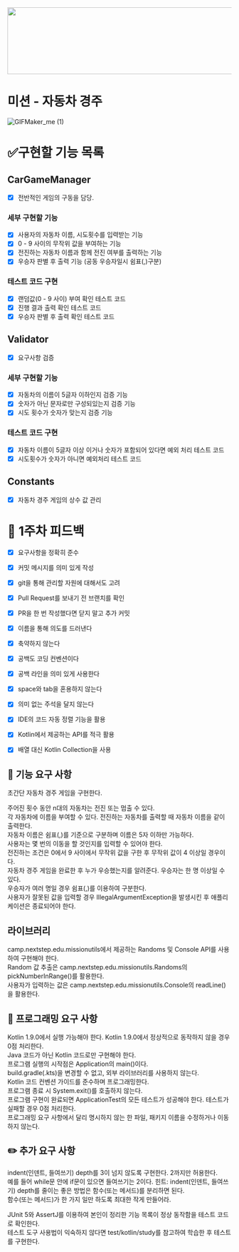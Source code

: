 <img src="https://github.com/Sheep1sik/Dicee/assets/88019314/bf567b0d-417a-46b6-b290-6a415a80f602" width="800" height="150"/>

# 미션 - 자동차 경주
![GIFMaker_me (1)](https://github.com/Sheep1sik/Deliver_Driver/assets/88019314/b232f132-b117-4e9f-84b5-ddfdb348a2e1)

# ✅구현할 기능 목록
## CarGameManager  
- [X] 전반적인 게임의 구동을 담당.

### 세부 구현할 기능
- [X] 사용자의 자동차 이름, 시도횟수를 입력받는 기능  
- [X] 0 - 9 사이의 무작위 값을 부여하는 기능    
- [X] 전진하는 자동차 이름과 함께 전진 여부를 출력하는 기능  
- [X] 우승자 판별 후 출력 기능 (공동 우승자일시 쉼표(,)구분)    

### 테스트 코드 구현
- [X] 랜덤값(0 - 9 사이) 부여 확인 테스트 코드  
- [X] 진행 결과 출력 확인 테스트 코드  
- [X] 우승자 판별 후 출력 확인 테스트 코드  

## Validator
- [X] 요구사항 검증 

### 세부 구현할 기능
- [X] 자동차의 이름이 5글자 이하인지 검증 기능  
- [X] 숫자가 아닌 문자로만 구성되있는지 검증 기능  
- [X] 시도 횟수가 숫자가 맞는지 검증 기능

### 테스트 코드 구현
- [X] 자동차 이름이 5글자 이상 이거나 숫자가 포함되어 있다면 예외 처리 테스트 코드  
- [X] 시도횟수가 숫자가 아니면 예외처리 테스트 코드  

## Constants
- [X] 자동차 경주 게임의 상수 값 관리


# 📌 1주차 피드백 
- [X] 요구사항을 정확히 준수  
- [X] 커밋 메시지를 의미 있게 작성  
- [X] git을 통해 관리할 자원에 대해서도 고려
- [X] Pull Request를 보내기 전 브랜치를 확인
- [X] PR을 한 번 작성했다면 닫지 말고 추가 커밋
- [X] 이름을 통해 의도를 드러낸다
- [X] 축약하지 않는다  
- [X] 공백도 코딩 컨벤션이다
- [X] 공백 라인을 의미 있게 사용한다
- [X] space와 tab을 혼용하지 않는다
- [X] 의미 없는 주석을 달지 않는다
- [X] IDE의 코드 자동 정렬 기능을 활용
- [X] Kotlin에서 제공하는 API를 적극 활용
- [X] 배열 대신 Kotlin Collection을 사용


## 🚀 기능 요구 사항
초간단 자동차 경주 게임을 구현한다.  

주어진 횟수 동안 n대의 자동차는 전진 또는 멈출 수 있다.  
각 자동차에 이름을 부여할 수 있다. 전진하는 자동차를 출력할 때 자동차 이름을 같이 출력한다.  
자동차 이름은 쉼표(,)를 기준으로 구분하며 이름은 5자 이하만 가능하다.  
사용자는 몇 번의 이동을 할 것인지를 입력할 수 있어야 한다.  
전진하는 조건은 0에서 9 사이에서 무작위 값을 구한 후 무작위 값이 4 이상일 경우이다.  
자동차 경주 게임을 완료한 후 누가 우승했는지를 알려준다. 우승자는 한 명 이상일 수 있다.  
우승자가 여러 명일 경우 쉼표(,)를 이용하여 구분한다.  
사용자가 잘못된 값을 입력할 경우 IllegalArgumentException을 발생시킨 후 애플리케이션은 종료되어야 한다.  

## 라이브러리  
camp.nextstep.edu.missionutils에서 제공하는 Randoms 및 Console API를 사용하여 구현해야 한다.  
Random 값 추출은 camp.nextstep.edu.missionutils.Randoms의 pickNumberInRange()를 활용한다.  
사용자가 입력하는 값은 camp.nextstep.edu.missionutils.Console의 readLine()을 활용한다.  

## 🎯 프로그래밍 요구 사항
Kotlin 1.9.0에서 실행 가능해야 한다. Kotlin 1.9.0에서 정상적으로 동작하지 않을 경우 0점 처리한다.  
Java 코드가 아닌 Kotlin 코드로만 구현해야 한다.  
프로그램 실행의 시작점은 Application의 main()이다.  
build.gradle(.kts)을 변경할 수 없고, 외부 라이브러리를 사용하지 않는다.  
Kotlin 코드 컨벤션 가이드를 준수하며 프로그래밍한다.  
프로그램 종료 시 System.exit()를 호출하지 않는다.  
프로그램 구현이 완료되면 ApplicationTest의 모든 테스트가 성공해야 한다. 테스트가 실패할 경우 0점 처리한다.  
프로그래밍 요구 사항에서 달리 명시하지 않는 한 파일, 패키지 이름을 수정하거나 이동하지 않는다.  

## ✏️ 추가 요구 사항
indent(인덴트, 들여쓰기) depth를 3이 넘지 않도록 구현한다. 2까지만 허용한다.   
예를 들어 while문 안에 if문이 있으면 들여쓰기는 2이다. 힌트: indent(인덴트, 들여쓰기) depth를 줄이는 좋은 방법은 함수(또는 메서드)를 분리하면 된다.  
함수(또는 메서드)가 한 가지 일만 하도록 최대한 작게 만들어라.  

JUnit 5와 AssertJ를 이용하여 본인이 정리한 기능 목록이 정상 동작함을 테스트 코드로 확인한다.  
테스트 도구 사용법이 익숙하지 않다면 test/kotlin/study를 참고하여 학습한 후 테스트를 구현한다.  
